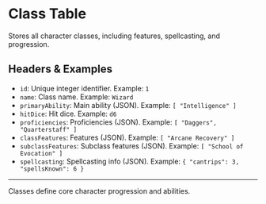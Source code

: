# Class Table

Stores all character classes, including features, spellcasting, and progression.

## Headers & Examples

- `id`: Unique integer identifier. Example: `1`
- `name`: Class name. Example: `Wizard`
- `primaryAbility`: Main ability (JSON). Example: `[ "Intelligence" ]`
- `hitDice`: Hit dice. Example: `d6`
- `proficiencies`: Proficiencies (JSON). Example: `[ "Daggers", "Quarterstaff" ]`
- `classFeatures`: Features (JSON). Example: `[ "Arcane Recovery" ]`
- `subclassFeatures`: Subclass features (JSON). Example: `[ "School of Evocation" ]`
- `spellcasting`: Spellcasting info (JSON). Example: `{ "cantrips": 3, "spellsKnown": 6 }`

---
Classes define core character progression and abilities.